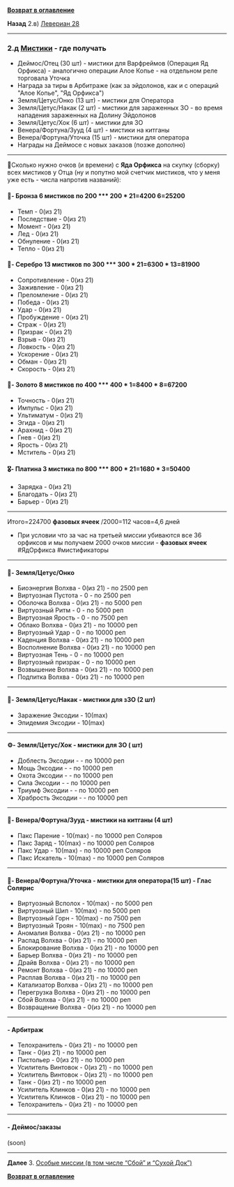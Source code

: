 **[Возврат в оглавление](index.md)**

**Назад**  2.в) [Левериан 28](02_c.md)
***
### 2.д [Мистики](https://warframe.fandom.com/ru/wiki/%D0%9C%D0%B8%D1%81%D1%82%D0%B8%D1%84%D0%B8%D0%BA%D0%B0%D1%82%D0%BE%D1%80%D1%8B) - где получать

- Деймос/Отец       (30 шт) - мистики для Варфреймов (Операция Яд Орфикса)  - аналогично операции Алое Копье - на отдельном реле торговала Уточка
- Награда за тиры в Арбитраже (как за эйдолонов, как и с операций "Алое Копье", "Яд Орфикса")
- Земля/Цетус/Онко  (13 шт) - мистики для Оператора 
- Земля/Цетус/Накак (2 шт) - мистики для зараженных ЗО - во время нападения зараженных на Долину Эйдолонов
- Земля/Цетус/Хок   (6 шт)    - мистики для ЗО 
- Венера/Фортуна/Зууд (4 шт) - мистики на китганы 
- Венера/Фортуна/Уточка (15 шт) - мистики для оператора
- Награды на Деймосе с новых заказов (позже дополню)
***

🏦Сколько нужно очков (и времени) с **Яда Орфикса** на скупку (сборку) всех мистиков у Отца (ну и попутно мой счетчик мистиков, что у меня уже есть - числа напротив названий):
#### 🥉- Бронза 6 мистиков по 200 ***  200 * 21=4200  6=25200
* Темп              - 0(из 21)
* Последствие       - 0(из 21)
* Момент            - 0(из 21)
* Лед               - 0(из 21)
* Обнуление         - 0(из 21)
* Тепло             - 0(из 21)
#### 🥈- Серебро 13 мистиков по 300 *** 300 * 21=6300 * 13=81900
* Сопротивление     - 0(из 21)
* Заживление        - 0(из 21)
* Преломление       - 0(из 21)
* Победа            - 0(из 21)
* Удар              - 0(из 21)
* Пробуждение       - 0(из 21)
* Страж             - 0(из 21)
* Призрак           - 0(из 21)
* Взрыв             - 0(из 21)
* Ловкость          - 0(из 21)
* Ускорение         - 0(из 21)
* Обман             - 0(из 21)
* Скорость          - 0(из 21)
#### 🥇- Золото 8 мистиков по 400 *** 400 * 1=8400 * 8=67200
* Точность          - 0(из 21)
* Импульс           - 0(из 21)
* Ультиматум        - 0(из 21)
* Эгида             - 0(из 21)
* Арахнид           - 0(из 21)
* Гнев              - 0(из 21)
* Ярость            - 0(из 21)
* Мститель          - 0(из 21)
#### 🎖- Платина  3 мистика по 800 *** 800 * 21=1680 * 3=50400
* Зарядка           - 0(из 21)
* Благодать         - 0(из 21)
* Барьер            - 0(из 21)
***
Итого=224700 **фазовых ячеек**
/2000=112 часов=4,6 дней
* При условии что за час на третьей миссии убиваются все 36 орфиксов и мы получаем 2000 очков миссии - **фазовых ячеек**
#ЯдОрфикса #мистификаторы
***

#### 💎- Земля/Цетус/Онко
* Биоэнергия Волхва     - 0(из 21)  - по 2500 реп 
* Виртуозная Пустота    - 0         - по 2500 реп 
* Оболочка Волхва       - 0(из 21)  - по 5000 реп 
* Виртуозный Ритм       - 0         - по 5000 реп 
* Виртуозная Ярость     - 0         - по 7500 реп 
* Облако Волхва         - 0(из 21)  - по 10000 реп 
* Виртуозный Удар       - 0         - по 10000 реп 
* Каденция Волхва       - 0(из 21)  - по 10000 реп 
* Восполнение Волхва    - 0(из 21)  - по 10000 реп 
* Виртуозная Тень       - 0         - по 10000 реп 
* Виртуозный призрак    - 0         - по 10000 реп 
* Возвышение Волхва     - 0(из 21)  - по 10000 реп 
* Подпитка Волхва       - 0(из 21)  - по 10000 реп 
***
#### 🦠- Земля/Цетус/Накак - мистики для зЗО (2 шт)
* Заражение Эксодии     - 10(max)
* Эпидемия Эксодии      - 10(max)
***
#### ⚙️- Земля/Цетус/Хок - мистики для ЗО ( шт)
* Доблесть Эксодии      -           - по 10000 реп 
* Мощь Эксодии          -           - по 10000 реп 
* Охота Эксодии         -           - по 10000 реп 
* Сила Эксодии          -           - по 10000 реп 
* Триумф Эксодии        -           - по 10000 реп 
* Храбрость Эксодии     -           - по 10000 реп 
***
#### 🧿- Венера/Фортуна/Зууд - мистики на китганы (4 шт)
* Пакс Парение          - 10(max)   - по 10000 реп Соляров
* Пакс Заряд            - 10(max)   - по 10000 реп Соляров
* Пакс Удар             - 10(max)   - по 10000 реп Соляров
* Пакс Искатель         - 10(max)   - по 10000 реп Соляров
***
#### 🗼- Венера/Фортуна/Уточка - мистики для оператора(15 шт) -  Глас Солярис
* Виртуозный Всполох    - 10(max)   - по 5000 реп
* Виртуозный Шип        - 10(max)   - по 5000 реп
* Виртуозный Горн       - 10(max)   - по 7500 реп
* Виртуозный Троян      - 10(max)   - по 7500 реп
* Аномалия Волхва       - 0(из 21)  - по 10000 реп 
* Распад Волхва         - 0(из 21)  - по 10000 реп
* Блокирование Волхва   - 0(из 21)  - по 10000 реп
* Барьер Волхва         - 0(из 21)  - по 10000 реп
* Драйв Волхва          - 0(из 21)  - по 10000 реп
* Ремонт Волхва         - 0(из 21)  - по 10000 реп
* Расплав Волхва        - 0(из 21)  - по 10000 реп
* Катализатор Волхва    - 0(из 21)  - по 10000 реп
* Перегрузка Волхва     - 0(из 21)  - по 10000 реп
* Сбой Волхва           - 0(из 21)  - по 10000 реп
* Возвращение Волхва    - 0(из 21)  - по 10000 реп
***
#### - Арбитраж
* Телохранитель		    - 0(из 21) - по 10000 реп
* Танк	                - 0(из 21) - по 10000 реп
* Пистольер		        - 0(из 21) - по 10000 реп
* Усилитель Винтовок	- 0(из 21) - по 10000 реп	
* Усилитель Винтовок	- 0(из 21) - по 10000 реп
* Танк	                - 0(из 21) - по 10000 реп
* Усилитель Клинков	    - 0(из 21) - по 10000 реп	
* Усилитель Клинков	    - 0(из 21) - по 10000 реп
* Телохранитель	        - 0(из 21) - по 10000 реп
***
#### - Деймос/заказы
(soon)

***
**Далее** 3. [Особые миссии (в том числе “Сбой” и “Сухой Док”)](03.md)

**[Возврат в оглавление](index.md)**